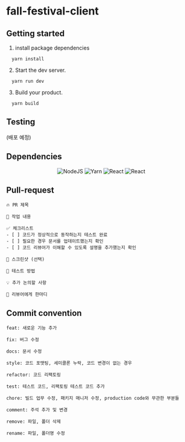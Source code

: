 # fall-festival-client


## Getting started

1. install package dependencies

```
  yarn install
```

2. Start the dev server.

```
  yarn run dev
```

3. Build your product.

```
  yarn build
```
## Testing
(배포 예정)

## Dependencies

<div align="center">

<img alt="NodeJS" src ="https://img.shields.io/badge/Node.js-v23.0.0-5FA04E?style=for-the-badge&logo=nodedotjs&logoColor=white"/>
<img alt="Yarn" src="https://img.shields.io/badge/Yarn-v1.22.22-2C8EBB?style=for-the-badge&logo=Yarn&logoColor=white"/>
<img alt="React" src="https://img.shields.io/badge/React-v19.0.0-61DAFB?style=for-the-badge&logo=react&logoColor=white"/>
<img alt="React" src="https://img.shields.io/badge/Typescript-v~5.7.2-3178C6?style=for-the-badge&logo=Typescript&logoColor=white"/>

</div>

## Pull-request
```
🔥 PR 제목  

📌 작업 내용  

✅ 체크리스트  
- [ ] 코드가 정상적으로 동작하는지 테스트 완료  
- [ ] 필요한 경우 문서를 업데이트했는지 확인  
- [ ] 코드 리뷰어가 이해할 수 있도록 설명을 추가했는지 확인  

📸 스크린샷 (선택)  

🚀 테스트 방법  

💡 추가 논의할 사항  

🙏 리뷰어에게 한마디

```

## Commit convention
```
feat: 새로운 기능 추가

fix: 버그 수정

docs: 문서 수정

style: 코드 포맷팅, 세미콜론 누락, 코드 변경이 없는 경우

refactor: 코드 리팩토링

test: 테스트 코드, 리팩토링 테스트 코드 추가

chore: 빌드 업무 수정, 패키지 매니저 수정, production code와 무관한 부분들

comment: 주석 추가 및 변경

remove: 파일, 폴더 삭제

rename: 파일, 폴더명 수정

```
